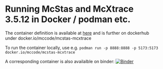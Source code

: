 # Running McStas and McXtrace 3.5.12 in Docker / podman etc.

The container definition is available at [here](https://github.com/willend/jupyter-remote-desktop-proxy/tree/mcstas-mcxtrace-3.5) and is further on dockerhub under docker.io/mccode/mcstas-mcxtrace

To run the container locally, use e.g.
```podman run -p 8888:8888 -p 5173:5173 docker.io/mccode/mcstas-mcxtrace```

A corresponding container is also availalble on binder: [![Binder](https://mybinder.org/badge_logo.svg)](https://mybinder.org/v2/gh/McStasMcXtrace/jupyter-remote-desktop-proxy/HEAD?urlpath=desktop)

